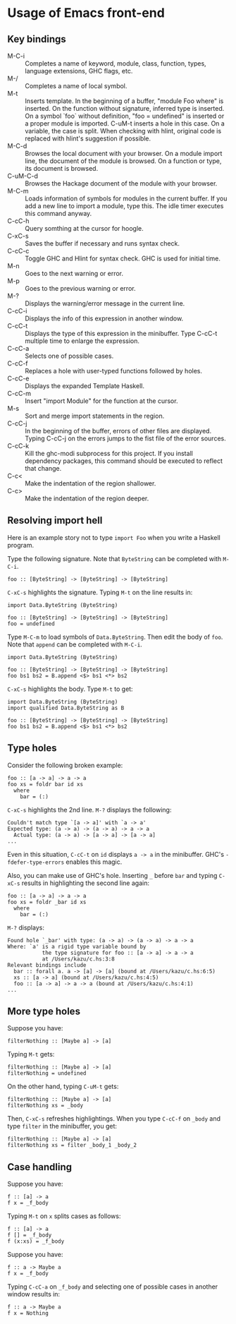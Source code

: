 # Usage of Emacs front-end

## Key bindings

<dl>
<dt>M-C-i</dt>
<dd>Completes a name of keyword, module, class, function, types, language extensions, GHC flags, etc.</dd>
<dt>M-/</dt>
<dd>Completes a name of local symbol.</dd>
<dt>M-t</dt>
<dd>Inserts template. In the beginning of a buffer, "module Foo where" is inserted. On the function without signature, inferred type is inserted. On a symbol `foo` without definition, "foo = undefined" is inserted or a proper module is imported. C-uM-t inserts a hole in this case. On a variable, the case is split. When checking with hlint, original code is replaced with hlint's suggestion if possible.</dd>
<dt>M-C-d</dt>
<dd>Browses the local document with your browser. On a module import line, the document of the module is browsed. On a function or type, its document is browsed.</dd>
<dt>C-uM-C-d</dt>
<dd>Browses the Hackage document of the module with your browser.</dd>
<dt>M-C-m</dt>
<dd>Loads information of symbols for modules in the current buffer. If you add a new line to import a module, type this. The idle timer executes this command anyway.</dd>
<dt>C-cC-h</dt>
<dd>Query somthing at the cursor for hoogle.</dd>
<dt>C-xC-s</dt>
<dd>Saves the buffer if necessary and runs syntax check.</dd>
<dt>C-cC-c</dt>
<dd>Toggle GHC and Hlint for syntax check. GHC is used for initial time.</dd>
<dt>M-n</dt>
<dd>Goes to the next warning or error.</dd>
<dt>M-p</dt>
<dd>Goes to the previous warning or error.</dd>
<dt>M-?</dt>
<dd>Displays the warning/error message in the current line.</dd>
<dt>C-cC-i</dt>
<dd>Displays the info of this expression in another window.</dd>
<dt>C-cC-t</dt>
<dd>Displays the type of this expression in the minibuffer. Type C-cC-t multiple time to enlarge the expression.</dd>
<dt>C-cC-a</dt>
<dd>Selects one of possible cases.</dd>
<dt>C-cC-f</dt>
<dd>Replaces a hole with user-typed functions followed by holes.</dd>
<dt>C-cC-e</dt>
<dd>Displays the expanded Template Haskell.</dd>
<dt>C-cC-m</dt>
<dd>Insert "import Module" for the function at the cursor.</dd>
<dt>M-s</dt>
<dd>Sort and merge import statements in the region.</dd>
<dt>C-cC-j</dt>
<dd>In the beginning of the buffer, errors of other files are displayed. Typing C-cC-j on the errors jumps to the fist file of the error sources.</dd>
<dt>C-cC-k</dt>
<dd>Kill the ghc-modi subprocess for this project. If you install dependency packages, this command should be executed to reflect that change.</dd>
<dt>C-c&lt;</dt>
<dd>Make the indentation of the region shallower.</dd>
<dt>C-c&gt;</dt>
<dd>Make the indentation of the region deeper.</dd>
</dl>

## Resolving import hell

Here is an example story not to type `import Foo` when
you write a Haskell program.

Type the following signature.
Note that `ByteString` can be completed with `M-C-i`.

```
foo :: [ByteString] -> [ByteString] -> [ByteString]
```

`C-xC-s` highlights the signature.
Typing `M-t` on the line results in:

```
import Data.ByteString (ByteString)

foo :: [ByteString] -> [ByteString] -> [ByteString]
foo = undefined
```

Type `M-C-m` to load symbols of `Data.ByteString`.
Then edit the body of `foo`.
Note that `append` can be completed with `M-C-i`.

```
import Data.ByteString (ByteString)

foo :: [ByteString] -> [ByteString] -> [ByteString]
foo bs1 bs2 = B.append <$> bs1 <*> bs2
```

`C-xC-s` highlights the body.
Type `M-t` to get:

```
import Data.ByteString (ByteString)
import qualified Data.ByteString as B

foo :: [ByteString] -> [ByteString] -> [ByteString]
foo bs1 bs2 = B.append <$> bs1 <*> bs2
```

## Type holes

Consider the following broken example:

```
foo :: [a -> a] -> a -> a
foo xs = foldr bar id xs
  where
    bar = (:)
```

`C-xC-s` highlights the 2nd line. `M-?` displays the following:

```
Couldn't match type `[a -> a]' with `a -> a'
Expected type: (a -> a) -> (a -> a) -> a -> a
  Actual type: (a -> a) -> [a -> a] -> [a -> a]
...
```

Even in this situation, `C-cC-t` on `id` displays `a -> a` in the minibuffer. GHC's `-fdefer-type-errors` enables this magic.

Also, you can make use of GHC's hole. Inserting `_` before `bar` and typing `C-xC-s` results in highlighting the second line again:

```
foo :: [a -> a] -> a -> a
foo xs = foldr _bar id xs
  where
    bar = (:)
```

`M-?` displays:

```
Found hole `_bar' with type: (a -> a) -> (a -> a) -> a -> a
Where: `a' is a rigid type variable bound by
           the type signature for foo :: [a -> a] -> a -> a
           at /Users/kazu/c.hs:3:8
Relevant bindings include
  bar :: forall a. a -> [a] -> [a] (bound at /Users/kazu/c.hs:6:5)
  xs :: [a -> a] (bound at /Users/kazu/c.hs:4:5)
  foo :: [a -> a] -> a -> a (bound at /Users/kazu/c.hs:4:1)
...
```

## More type holes

Suppose you have:

```
filterNothing :: [Maybe a] -> [a]
```

Typing `M-t` gets:

```
filterNothing :: [Maybe a] -> [a]
filterNothing = undefined
```

On the other hand, typing `C-uM-t` gets:

```
filterNothing :: [Maybe a] -> [a]
filterNothing xs = _body
```

Then, `C-xC-s` refreshes highlightings. When you type `C-cC-f` on `_body` and
type `filter` in the minibuffer, you get:

```
filterNothing :: [Maybe a] -> [a]
filterNothing xs = filter _body_1 _body_2
```

## Case handling

Suppose you have:

```
f :: [a] -> a
f x = _f_body
```

Typing `M-t` on `x` splits cases as follows:

```
f :: [a] -> a
f [] = _f_body
f (x:xs) = _f_body
```

Suppose you have:

```
f :: a -> Maybe a
f x = _f_body
```

Typing `C-cC-a` on `_f_body` and selecting one of possible cases in another window results in:

```
f :: a -> Maybe a
f x = Nothing
```

